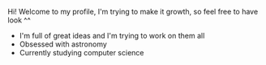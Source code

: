 Hi! Welcome to my profile, I'm trying to make it growth, so feel free to have look ^^
 - I'm full of great ideas and I'm trying to work on them all
 - Obsessed with astronomy
 - Currently studying computer science 
